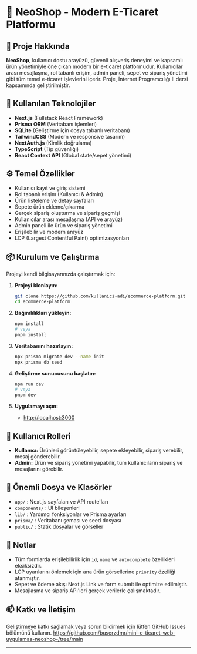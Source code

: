 # 🛒 NeoShop - Modern E-Ticaret Platformu

## 📌 Proje Hakkında

**NeoShop**, kullanıcı dostu arayüzü, güvenli alışveriş deneyimi ve kapsamlı ürün yönetimiyle öne çıkan modern bir e-ticaret platformudur. Kullanıcılar arası mesajlaşma, rol tabanlı erişim, admin paneli, sepet ve sipariş yönetimi gibi tüm temel e-ticaret işlevlerini içerir. Proje, İnternet Programcılığı II dersi kapsamında geliştirilmiştir.

## 🚀 Kullanılan Teknolojiler

- **Next.js** (Fullstack React Framework)
- **Prisma ORM** (Veritabanı işlemleri)
- **SQLite** (Geliştirme için dosya tabanlı veritabanı)
- **TailwindCSS** (Modern ve responsive tasarım)
- **NextAuth.js** (Kimlik doğrulama)
- **TypeScript** (Tip güvenliği)
- **React Context API** (Global state/sepet yönetimi)

## ⚙️ Temel Özellikler

- Kullanıcı kayıt ve giriş sistemi
- Rol tabanlı erişim (Kullanıcı & Admin)
- Ürün listeleme ve detay sayfaları
- Sepete ürün ekleme/çıkarma
- Gerçek sipariş oluşturma ve sipariş geçmişi
- Kullanıcılar arası mesajlaşma (API ve arayüz)
- Admin paneli ile ürün ve sipariş yönetimi
- Erişilebilir ve modern arayüz
- LCP (Largest Contentful Paint) optimizasyonları

## 📦 Kurulum ve Çalıştırma

Projeyi kendi bilgisayarınızda çalıştırmak için:

1. **Projeyi klonlayın:**
   ```bash
   git clone https://github.com/kullanici-adi/ecommerce-platform.git
   cd ecommerce-platform
   ```

2. **Bağımlılıkları yükleyin:**
   ```bash
   npm install
   # veya
   pnpm install
   ```

3. **Veritabanını hazırlayın:**
   ```bash
   npx prisma migrate dev --name init
   npx prisma db seed
   ```

4. **Geliştirme sunucusunu başlatın:**
   ```bash
   npm run dev
   # veya
   pnpm dev
   ```

5. **Uygulamayı açın:**
   - [http://localhost:3000](http://localhost:3000)

## 👤 Kullanıcı Rolleri

- **Kullanıcı:** Ürünleri görüntüleyebilir, sepete ekleyebilir, sipariş verebilir, mesaj gönderebilir.
- **Admin:** Ürün ve sipariş yönetimi yapabilir, tüm kullanıcıların sipariş ve mesajlarını görebilir.

## 📂 Önemli Dosya ve Klasörler

- `app/` : Next.js sayfaları ve API route'ları
- `components/` : UI bileşenleri
- `lib/` : Yardımcı fonksiyonlar ve Prisma ayarları
- `prisma/` : Veritabanı şeması ve seed dosyası
- `public/` : Statik dosyalar ve görseller

## 📝 Notlar

- Tüm formlarda erişilebilirlik için `id`, `name` ve `autocomplete` özellikleri eksiksizdir.
- LCP uyarılarını önlemek için ana ürün görsellerine `priority` özelliği atanmıştır.
- Sepet ve ödeme akışı Next.js Link ve form submit ile optimize edilmiştir.
- Mesajlaşma ve sipariş API'leri gerçek verilerle çalışmaktadır.


## 📫 Katkı ve İletişim

Geliştirmeye katkı sağlamak veya sorun bildirmek için lütfen GitHub Issues bölümünü kullanın.
https://github.com/buserzdmr/mini-e-ticaret-web-uygulamas-neoshop-/tree/main

---

 
